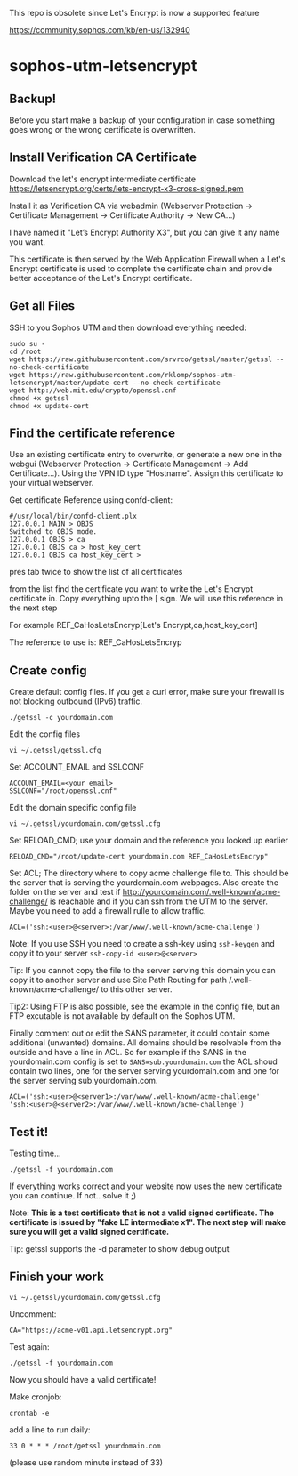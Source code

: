 This repo is obsolete since Let's Encrypt is now a supported feature

https://community.sophos.com/kb/en-us/132940


# sophos-utm-letsencrypt

## Backup!
Before you start make a backup of your configuration in case something goes wrong or the wrong certificate is overwritten.

## Install Verification CA Certificate

Download the let's encrypt intermediate certificate
https://letsencrypt.org/certs/lets-encrypt-x3-cross-signed.pem

Install it as Verification CA via webadmin (Webserver Protection -> Certificate Management -> Certificate Authority -> New CA...)

I have named it "Let’s Encrypt Authority X3", but you can give it any name you want.

This certificate is then served by the Web Application Firewall when a Let's Encrypt certificate is used to complete the certificate chain and provide better acceptance of the Let's Encrypt certificate.


## Get all Files

SSH to you Sophos UTM and then download everything needed:

```
sudo su -
cd /root
wget https://raw.githubusercontent.com/srvrco/getssl/master/getssl --no-check-certificate
wget https://raw.githubusercontent.com/rklomp/sophos-utm-letsencrypt/master/update-cert --no-check-certificate
wget http://web.mit.edu/crypto/openssl.cnf
chmod +x getssl
chmod +x update-cert
```

## Find the certificate reference

Use an existing certificate entry to overwrite, or generate a new one in the webgui (Webserver Protection -> Certificate Management -> Add Certificate...). Using the VPN ID type "Hostname". Assign this certificate to your virtual webserver.

Get certificate Reference using confd-client:

```
#/usr/local/bin/confd-client.plx
127.0.0.1 MAIN > OBJS
Switched to OBJS mode.
127.0.0.1 OBJS > ca
127.0.0.1 OBJS ca > host_key_cert
127.0.0.1 OBJS ca host_key_cert >
```

pres tab twice to show the list of all certificates

from the list find the certificate you want to write the Let's Encrypt certificate in.
Copy everything upto the [ sign. We will use this reference in the next step

For example
REF_CaHosLetsEncryp[Let's Encrypt,ca,host_key_cert] 

The reference to use is: REF_CaHosLetsEncryp

## Create config

Create default config files. If you get a curl error, make sure your firewall is not blocking outbound (IPv6) traffic.

`./getssl -c yourdomain.com`

Edit the config files

`vi ~/.getssl/getssl.cfg`

Set ACCOUNT_EMAIL and SSLCONF
```
ACCOUNT_EMAIL=<your email>
SSLCONF="/root/openssl.cnf"
```

Edit the domain specific config file

`vi ~/.getssl/yourdomain.com/getssl.cfg`

Set RELOAD_CMD; use your domain and the reference you looked up earlier

`RELOAD_CMD="/root/update-cert yourdomain.com REF_CaHosLetsEncryp"`


Set ACL; The directory where to copy acme challenge file to. This should be the server that is serving the yourdomain.com webpages. Also create the folder on the server and test if http://yourdomain.com/.well-known/acme-challenge/ is reachable and if you can ssh from the UTM to the server. Maybe you need to add a firewall rulle to allow traffic.

`ACL=('ssh:<user>@<server>:/var/www/.well-known/acme-challenge')`


Note: If you use SSH you need to create a ssh-key using `ssh-keygen` and copy it to your server `ssh-copy-id <user>@<server>`

Tip: If you cannot copy the file to the server serving this domain you can copy it to another server and use Site Path Routing for path /.well-known/acme-challenge/ to this other server.

Tip2: Using FTP is also possible, see the example in the config file, but an FTP excutable is not available by default on the Sophos UTM.

Finally comment out or edit the SANS parameter, it could contain some additional (unwanted) domains. All domains should be resolvable from the outside and have a line in ACL. So for example if the SANS in the yourdomain.com config is set to `SANS=sub.yourdomain.com` the ACL shoud contain two lines, one for the server serving yourdomain.com and one for the server serving sub.yourdomain.com.

```
ACL=('ssh:<user>@<server1>:/var/www/.well-known/acme-challenge'
'ssh:<user>@<server2>:/var/www/.well-known/acme-challenge')
```


## Test it!
Testing time...

`./getssl -f yourdomain.com`

If everything works correct and your website now uses the new certificate you can continue. If not.. solve it ;)

Note: **This is a test certificate that is not a valid signed certificate. The certificate is issued by "fake LE intermediate x1". The next step will make sure you will get a valid signed certificate.**

Tip: getssl supports the -d parameter to show debug output

## Finish your work

`vi ~/.getssl/yourdomain.com/getssl.cfg`

Uncomment:

`CA="https://acme-v01.api.letsencrypt.org"`

Test again:

`./getssl -f yourdomain.com`

Now you should have a valid certificate!

Make cronjob:

`crontab -e`

add a line to run daily:

`33 0 * * * /root/getssl yourdomain.com`

(please use random minute instead of 33)
